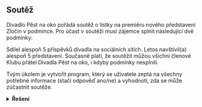 ## Soutěž

Divadlo Pěst na oko pořádá soutěž o lístky na premiéru nového představení Zločin v podmínce. Pro účast v soutěži musí
zájemce splnit následující dvě podmínky:

Sdílel alespoň 5 příspěvků divadla na sociálních sítích.
Letos navštívil(a) alespoň 5 představení.
Současně platí, že soutěžit můžou všichni členové Klubu přátel Divadla Pěst na oko, i kdyby podmínky nesplnili.

Tvým úkolem je vytvořit program, který se uživatele zeptá na všechny potřebné informace (stačí odpověď ano/ne) a
vyhodnotí, zda se může zúčastnit soutěže.

<details>
<summary><b>Řešení</b></summary>


```python
sdileni = input('Sdílel jsi alespoň 5 příspěvků na sociálních sítích? [a/n]: ')
pet_predstaveni = input('Navštívil jsi letos alespoň 5 představení? [a/n]: ')
clen_klubu = input('Jsi člen kubu? [a/n]: ')

if (sdileni == 'a' and pet_predstaveni == 'a') or clen_klubu == 'a':
  print('smíš soutěžit')
else:
  print('bohužel nesoutěžíš')
```


</details>
